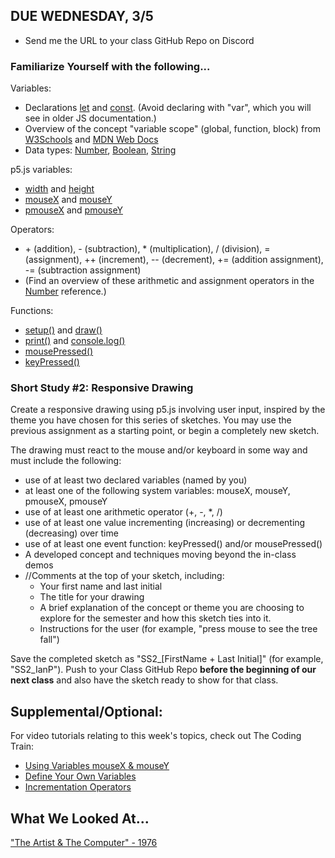 ## DUE WEDNESDAY, 3/5

-  Send me the URL to your class GitHub Repo on Discord

### **Familiarize Yourself with the following...**        
Variables:       
* Declarations [let](https://p5js.org/reference/p5/let/) and [const](https://p5js.org/reference/p5/const/). (Avoid declaring with "var", which you will see in older JS documentation.)       
* Overview of the concept "variable scope" (global, function, block) from [W3Schools](https://www.w3schools.com/js/js_scope.asp) and [MDN Web Docs](https://developer.mozilla.org/en-US/docs/Glossary/Scope)          
* Data types: [Number](https://p5js.org/reference/p5/Number/), [Boolean](https://p5js.org/reference/p5/Boolean/), [String](https://p5js.org/reference/p5/String/)
   
p5.js variables:      
* [width](https://p5js.org/reference/p5/width/) and [height](https://p5js.org/reference/p5/height) 
* [mouseX](https://p5js.org/reference/p5/mouseX) and [mouseY](https://p5js.org/reference/p5/mouseY)  
* [pmouseX](https://p5js.org/reference/p5/pmouseX) and [pmouseY](https://p5js.org/reference/p5/pmouseY) 
  
Operators:  
* \+ (addition), - (subtraction), * (multiplication), / (division), = (assignment), ++ (increment), -- (decrement), += (addition assignment), -= (subtraction assignment)   
* (Find an overview of these arithmetic and assignment operators in the [Number](https://p5js.org/reference/p5/number/) reference.) 
 
Functions:  
* [setup()](https://p5js.org/reference/p5/setup/) and [draw()](https://p5js.org/reference/p5/draw/) 
* [print()](https://p5js.org/reference/p5/print) and [console.log()](https://p5js.org/reference/console/log/)   
* [mousePressed()](https://p5js.org/reference/p5/mousePressed)  
* [keyPressed()](https://p5js.org/reference/p5/keyPressed)  
   

### **Short Study #2: Responsive Drawing**  
Create a responsive drawing using p5.js involving user input, inspired by the theme you have chosen for this series of sketches. You may use the previous assignment as a starting point, or begin a completely new sketch.

The drawing must react to the mouse and/or keyboard in some way and must include the following:
* use of at least two declared variables (named by you)    
* at least one of the following system variables: mouseX, mouseY, pmouseX, pmouseY   
* use of at least one arithmetic operator (+, -, *, /) 
* use of at least one value incrementing (increasing) or decrementing (decreasing) over time
* use of at least one event function: keyPressed() and/or mousePressed()      
* A developed concept and techniques moving beyond the in-class demos    
* //Comments at the top of your sketch, including: 
    * Your first name and last initial 
    * The title for your drawing    
    * A brief explanation of the concept or theme you are choosing to explore for the semester and how this sketch ties into it.   
    * Instructions for the user (for example, "press mouse to see the tree fall") 

Save the completed sketch as "SS2_[FirstName + Last Initial]" (for example, "SS2_IanP"). Push to your Class GitHub Repo **before the beginning of our next class** and also have the sketch ready to show for that class.    
  
## **Supplemental/Optional:**  
For video tutorials relating to this week's topics, check out The Coding Train:  
* [Using Variables mouseX & mouseY](https://thecodingtrain.com/tracks/code-programming-with-p5-js/code/2-variables/1-mouseX-mouseY) 
* [Define Your Own Variables](https://thecodingtrain.com/tracks/code-programming-with-p5-js/code/2-variables/2-define-variables)    
* [Incrementation Operators](https://thecodingtrain.com/tracks/code-programming-with-p5-js/code/2-variables/3-incrementation)  
  
## **What We Looked At...**     
["The Artist & The Computer" - 1976](https://www.youtube.com/watch?v=GRFPV9smRyg)